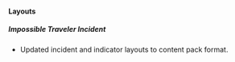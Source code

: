 
#### Layouts
##### Impossible Traveler Incident
 - Updated incident and indicator layouts to content pack format.